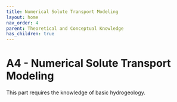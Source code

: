 ```yaml
---
title: Numerical Solute Transport Modeling
layout: home
nav_order: 4
parent: Theoretical and Conceptual Knowledge
has_children: true
---
```

<script
  src="https://cdn.mathjax.org/mathjax/latest/MathJax.js?config=TeX-AMS-MML_HTMLorMML"
  type="text/javascript">
</script>

# A4 - Numerical Solute Transport Modeling

This part requires the knowledge of basic hydrogeology. 
